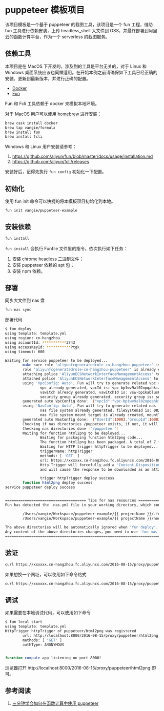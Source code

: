 # puppeteer 模板项目

该项目模板是一个基于 puppeteer 的截图工具，该项目是一个 fun 工程，借助 fun 工具进行依赖安装，上传 headless_shell 大文件到 OSS，并最终部署到阿里云的函数计算平台，作为一个 serverless 的截图服务。

## 依赖工具

本项目是在 MacOS 下开发的，涉及到的工具是平台无关的，对于 Linux 和 Windows 桌面系统应该也同样适用。在开始本例之前请确保如下工具已经正确的安装，更新到最新版本，并进行正确的配置。

* [Docker](https://www.docker.com/)
* [Fun](https://github.com/aliyun/fun)

Fun 和 Fcli 工具依赖于 docker 来模拟本地环境。

对于 MacOS 用户可以使用 [homebrew](https://brew.sh/) 进行安装：

```bash
brew cask install docker
brew tap vangie/formula
brew install fun
brew install fcli
```

Windows 和 Linux 用户安装请参考：

1. https://github.com/aliyun/fun/blob/master/docs/usage/installation.md
2. https://github.com/aliyun/fcli/releases

安装好后，记得先执行 `fun config` 初始化一下配置。

## 初始化

使用 fun init 命令可以快捷的将本模板项目初始化到本地。

```bash
fun init vangie/puppeteer-example
```

## 安装依赖

```bash
fun install
```

`fun install` 会执行 Funfile 文件里的指令，依次执行如下任务：

1. 安装 chrome headless 二进制文件；
2. 安装 puppeteer 依赖的 apt 包；
3. 安装 npm 依赖。

## 部署

同步大文件到 nas 盘

```bash
fun nas sync
```

部署代码

```bash
$ fun deploy
using template: template.yml
using region: cn-hangzhou
using accountId: ***********3743
using accessKeyId: ***********Ptgk
using timeout: 600

Waiting for service puppeteer to be deployed...
        make sure role 'aliyunfcgeneratedrole-cn-hangzhou-puppeteer' is exist
        role 'aliyunfcgeneratedrole-cn-hangzhou-puppeteer' is already exist
        attaching police 'AliyunECSNetworkInterfaceManagementAccess' to role: aliyunfcgeneratedrole-cn-hangzhou-puppeteer
        attached police 'AliyunECSNetworkInterfaceManagementAccess' to role: aliyunfcgeneratedrole-cn-hangzhou-puppeteer
        using 'VpcConfig: Auto', Fun will try to generate related vpc resources automatically
                vpc already generated, vpcId is: vpc-bp1wv9al02opqahkizmvr
                vswitch already generated, vswitchId is: vsw-bp1kablus0jrcdeth8v35
                security group already generated, security group is: sg-bp1h2swzeb5vgjfu6gpo
        generated auto VpcConfig done:  {"vpcId":"vpc-bp1wv9al02opqahkizmvr","vswitchIds":["vsw-bp1kablus0jrcdeth8v35"],"securityGroupId":"sg-bp1h2swzeb5vgjfu6gpo"}
        using 'NasConfig: Auto', Fun will try to generate related nas file system automatically
                nas file system already generated, fileSystemId is: 0825a4a395
                nas file system mount target is already created, mountTargetDomain is: 0825a4a395-rrf16.cn-hangzhou.nas.aliyuncs.com
        generated auto NasConfig done:  {"UserId":10003,"GroupId":10003,"MountPoints":[{"ServerAddr":"0825a4a395-rrf16.cn-hangzhou.nas.aliyuncs.com:/puppeteer","MountDir":"/mnt/auto"}]}
        Checking if nas directories /puppeteer exists, if not, it will be created automatically
        Checking nas directories done ["/puppeteer"]
        Waiting for function html2png to be deployed...
                Waiting for packaging function html2png code...
                The function html2png has been packaged. A total of 7 files files were compressed and the final size was 2.56 KB
                Waiting for HTTP trigger httpTrigger to be deployed...
                triggerName: httpTrigger
                methods: [ 'GET' ]
                url: https://xxxxxx.cn-hangzhou.fc.aliyuncs.com/2016-08-15/proxy/puppeteer/html2png/
                Http Trigger will forcefully add a 'Content-Disposition: attachment' field to the response header, which cannot be overwritten 
                and will cause the response to be downloaded as an attachment in the browser. This issue can be avoided by using CustomDomain.

                trigger httpTrigger deploy success
        function html2png deploy success
service puppeteer deploy success


===================================== Tips for nas resources ==================================================
Fun has detected the .nas.yml file in your working directory, which contains the local directory:

        /Users/vangie/Workspace/puppeteer-example/{{ projectName }}/.fun/root
        /Users/vangie/Workspace/puppeteer-example/{{ projectName }}/node_modules
  
The above directories will be automatically ignored when 'fun deploy'.
Any content of the above directories changes，you need to use 'fun nas sync' to sync local resources to remote.
===============================================================================================================
```

## 验证

```bash
curl https://xxxxxx.cn-hangzhou.fc.aliyuncs.com/2016-08-15/proxy/puppeteer/html2png/ > screenshot.png
```

如果想换一个网址，可以使用如下命令格式

```bash
curl https://xxxxxx.cn-hangzhou.fc.aliyuncs.com/2016-08-15/proxy/puppeteer/html2png/?url=http://www.alibaba.com > screenshot.png
```

## 调试

如果需要在本地调试代码，可以使用如下命令

```bash
$ fun local start
using template: template.yml
HttpTrigger httpTrigger of puppeteer/html2png was registered
        url: http://localhost:8000/2016-08-15/proxy/puppeteer/html2png
        methods: [ 'GET' ]
        authType: ANONYMOUS


function compute app listening on port 8000!
```

浏览器打开 http://localhost:8000/2016-08-15/proxy/puppeteer/html2png 即可。

## 参考阅读

1. [三分钟学会如何在函数计算中使用 puppeteer](https://yq.aliyun.com/articles/602877)